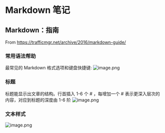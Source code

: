 
# Markdown 笔记

## Markdown：指南 
From <https://trafficmgr.net/archive/2016/markdown-guide/>

### 常用语法帮助
最常见的 Markdown 格式选项和键盘快捷键:
![image.png](attachment:image.png)

### 标题 
标题能显示出文章的结构。行首插入 1-6 个 # ，每增加一个 # 表示更深入层次的内容，对应到标题的深度由 1-6 阶
![image.png](attachment:image.png)

### 文本样式
![image.png](attachment:image.png)
